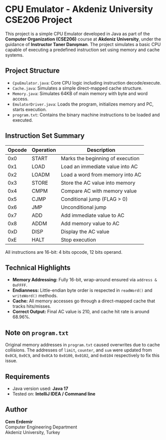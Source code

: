 # CPU Emulator - Akdeniz University CSE206 Project

This project is a simple CPU Emulator developed in Java as part of the **Computer Organization (CSE206)** course at **Akdeniz University**, under the guidance of **Instructor Taner Danışman**. The project simulates a basic CPU capable of executing a predefined instruction set using memory and cache systems.

## Project Structure

- `CpuEmulator.java`: Core CPU logic including instruction decode/execute.
- `Cache.java`: Simulates a simple direct-mapped cache structure.
- `Memory.java`: Simulates 64KB of main memory with byte and word access.
- `EmulatorDriver.java`: Loads the program, initializes memory and PC, starts execution.
- `program.txt`: Contains the binary machine instructions to be loaded and executed.

## Instruction Set Summary

| Opcode | Operation | Description                            |
|--------|-----------|----------------------------------------|
| 0x0    | START     | Marks the beginning of execution       |
| 0x1    | LOAD      | Load an immediate value into AC        |
| 0x2    | LOADM     | Load a word from memory into AC        |
| 0x3    | STORE     | Store the AC value into memory         |
| 0x4    | CMPM      | Compare AC with memory value           |
| 0x5    | CJMP      | Conditional jump (FLAG > 0)            |
| 0x6    | JMP       | Unconditional jump                     |
| 0x7    | ADD       | Add immediate value to AC              |
| 0x8    | ADDM      | Add memory value to AC                 |
| 0xD    | DISP      | Display the AC value                   |
| 0xE    | HALT      | Stop execution                         |

All instructions are 16-bit: 4 bits opcode, 12 bits operand.

## Technical Highlights

- **Memory Addressing:** Fully 16-bit, wrap-around ensured via `address & 0xFFFF`.
- **Endianness:** Little-endian byte order is respected in `readWord()` and `writeWord()` methods.
- **Cache:** All memory accesses go through a direct-mapped cache that tracks hits/misses.
- **Correct Output:** Final AC value is 210, and cache hit rate is around 68.96%.

## Note on `program.txt`

Original memory addresses in `program.txt` caused overwrites due to cache collisions. The addresses of `limit`, `counter`, and `sum` were updated from `0x0C8`, `0x0C9`, and `0x0CA` to `0x0100`, `0x0102`, and `0x0104` respectively to fix this issue.

## Requirements

- Java version used: **Java 17**
- Tested on: **IntelliJ IDEA / Command line**

## Author

**Cem Erdemir**  
Computer Engineering Department  
Akdeniz University, Turkey
